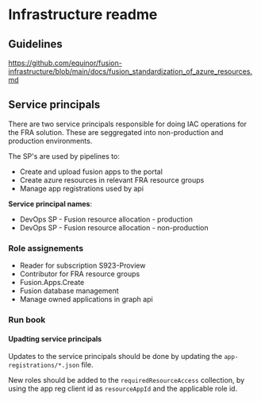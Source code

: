 # Infrastructure readme

## Guidelines

https://github.com/equinor/fusion-infrastructure/blob/main/docs/fusion_standardization_of_azure_resources.md

## Service principals

There are two service principals responsible for doing IAC operations for the FRA solution. These are seggregated into non-production and production environments. 

The SP's are used by pipelines to:
- Create and upload fusion apps to the portal
- Create azure resources in relevant FRA resource groups
- Manage app registrations used by api

**Service principal names**:
- DevOps SP - Fusion resource allocation - production
- DevOps SP - Fusion resource allocation - non-production


### Role assignements

- Reader for subscription S923-Proview
- Contributor for FRA resource groups
- Fusion.Apps.Create
- Fusion database management
- Manage owned applications in graph api

### Run book

#### Upadting service principals

Updates to the service principals should be done by updating the `app-registrations/*.json` file. 

New roles should be added to the `requiredResourceAccess` collection, by using the app reg client id as `resourceAppId` and the applicable role id.